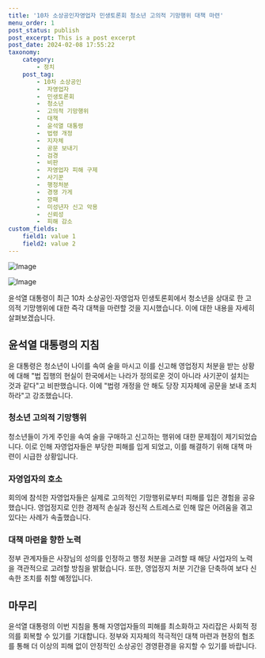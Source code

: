 ```yaml
---
title: '10차 소상공인자영업자 민생토론회 청소년 고의적 기망행위 대책 마련'
menu_order: 1
post_status: publish
post_excerpt: This is a post excerpt
post_date: 2024-02-08 17:55:22
taxonomy:
    category:
        - 정치
    post_tag:
        - 10차 소상공인
        -  자영업자
        -  민생토론회
        -  청소년
        -  고의적 기망행위
        -  대책
        -  윤석열 대통령
        -  법령 개정
        -  지자체
        -  공문 보내기
        -  검경
        -  비판
        -  자영업자 피해 구제
        -  사기꾼
        -  행정처분
        -  경쟁 가게
        -  깡패
        -  미성년자 신고 악용
        -  신뢰성
        -  피해 감소
custom_fields:
    field1: value 1
    field2: value 2
---
```


![Image](https://imgnews.pstatic.net/image/011/2024/02/08/0004297797_001_20240208141401027.jpg?type=w647)

![Image](https://imgnews.pstatic.net/image/011/2024/02/08/0004297797_002_20240208141401090.jpg?type=w647)

윤석열 대통령이 최근 10차 소상공인·자영업자 민생토론회에서 청소년을 상대로 한 고의적 기망행위에 대한 즉각 대책을 마련할 것을 지시했습니다. 이에 대한 내용을 자세히 살펴보겠습니다.
## 윤석열 대통령의 지침
윤 대통령은 청소년이 나이를 속여 술을 마시고 이를 신고해 영업정지 처분을 받는 상황에 대해 "법 집행의 현실이 한국에서는 나라가 정의로운 것이 아니라 사기꾼이 설치는 것과 같다"고 비판했습니다. 이에 "법령 개정을 안 해도 당장 지자체에 공문을 보내 조치하라"고 강조했습니다.
### 청소년 고의적 기망행위
청소년들이 가게 주인을 속여 술을 구매하고 신고하는 행위에 대한 문제점이 제기되었습니다. 이로 인해 자영업자들은 부당한 피해를 입게 되었고, 이를 해결하기 위해 대책 마련이 시급한 상황입니다.
### 자영업자의 호소
회의에 참석한 자영업자들은 실제로 고의적인 기망행위로부터 피해를 입은 경험을 공유했습니다. 영업정지로 인한 경제적 손실과 정신적 스트레스로 인해 많은 어려움을 겪고 있다는 사례가 속출했습니다.
### 대책 마련을 향한 노력
정부 관계자들은 사장님의 성의를 인정하고 행정 처분을 고려할 때 해당 사업자의 노력을 객관적으로 고려할 방침을 밝혔습니다. 또한, 영업정지 처분 기간을 단축하여 보다 신속한 조치를 취할 예정입니다.
## 마무리
윤석열 대통령의 이번 지침을 통해 자영업자들의 피해를 최소화하고 자리잡은 사회적 정의를 회복할 수 있기를 기대합니다. 정부와 지자체의 적극적인 대책 마련과 현장의 협조를 통해 더 이상의 피해 없이 안정적인 소상공인 경영환경을 유지할 수 있기를 바랍니다.
